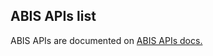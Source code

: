 ## ABIS APIs list

ABIS APIs are documented on [ABIS APIs docs.](https://mosipdocs.gitbook.io/platform/functionalities/apis/abis-apis#pending-jobs)